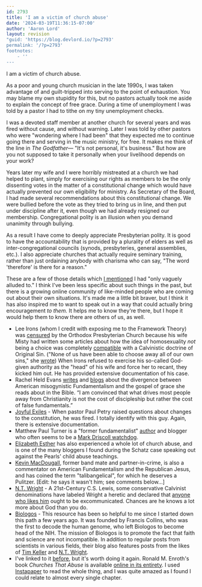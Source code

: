 ```yaml
---
id: 2793
title: 'I am a victim of church abuse'
date: '2024-03-19T11:36:15-07:00'
author: 'Aaron Lord'
layout: revision
"guid: 'https://blog.devlord.io/?p=2793'
permalink: '/?p=2793'
footnotes:
    - ''
---
```


<!-- wp:paragraph -->
<p>I am a victim of church abuse.</p>
<!-- /wp:paragraph -->

<!-- wp:paragraph -->
<p>As a poor and young church musician in the late 1990s, I was taken advantage of and guilt-tripped into serving to the point of exhaustion. You may blame my own stupidity for this, but no pastors actually took me aside to explain the concept of free grace. During a time of unemployment I was told by a pastor I had to tithe on my tiny unemployment checks.</p>
<!-- /wp:paragraph -->

<!-- wp:paragraph -->
<p>I was a devoted staff member at another church for several years and was fired without cause, and without warning. Later I was told by other pastors who were "wondering where I had been" that they expected me to continue going there and serving in the music ministry, for free. It makes me think of the line in <em>The Godfather—</em> "It's not personal, it's business." But how are you not supposed to take it personally when your livelihood depends on your work?</p>
<!-- /wp:paragraph -->

<!-- wp:paragraph -->
<p>Years later my wife and I were horribly mistreated at a church we had helped to plant, simply for exercising our rights as members to be the only dissenting votes in the matter of a constitutional change which would have actually prevented our own eligibility for ministry. As Secretary of the Board, I had made several recommendations about this constitutional change. We were bullied before the vote as they tried to bring us in line, and then put under discipline after it, even though we had already resigned our membership. Congregational polity is an illusion when you demand unanimity through bullying.</p>
<!-- /wp:paragraph -->

<!-- wp:paragraph -->
<p>As a result I have come to deeply appreciate Presbyterian polity. It is good to have the accountability that is provided by a plurality of elders as well as inter-congregational councils (synods, presbyteries, general assemblies, etc.). I also appreciate churches that actually require seminary training, rather than just ordaining anybody with charisma who can say, "The word 'therefore' is there for a reason."</p>
<!-- /wp:paragraph -->

<!-- wp:paragraph -->
<p>These are a few of those details which <a href="/blog/2012/02/28/i-have-issues-with/" title="">I mentioned</a> I had "only vaguely alluded to." I think I've been less specific about such things in the past, but there is a growing online community of like-minded people who are coming out about their own situations. It's made me a little bit braver, but I think it has also inspired me to want to speak out in a way that could actually bring encouragement <em>to them.</em> It helps me to know they're there, but I hope it would help them to know there are others of us, as well.</p>
<!-- /wp:paragraph -->

<!-- wp:list -->
<ul><!-- wp:list-item -->
<li>Lee Irons (whom I credit with exposing me to the Framework Theory) was <a href="http://www.upper-register.com/about.html">censured</a> by the Orthodox Presbyterian Church because his wife Misty had written some articles about how the idea of homosexuality <em>not</em> being a choice was completely <a href="http://www.upper-register.com/irons_trial/musingson/Doc05.April-02.NTJ.html">compatible</a> with a Calvinistic doctrine of Original Sin. ("None of us have been able to choose away all of our own sins," she <a href="http://www.musingson.com/ccCase.html">wrote</a>) When Irons refused to exercise his so-called God-given authority as the "head" of his wife and force her to recant, they kicked him out. He has provided extensive documentation of his case.</li>
<!-- /wp:list-item -->

<!-- wp:list-item -->
<li>Rachel Held Evans <a href="http://www.amazon.com/Evolving-Monkey-Town-Answers-Questions/dp/0310293995">writes</a> and <a href="http://rachelheldevans.com/15-reasons-i-left-church">blogs</a> about the divergence between American misogynistic Fundamentalism and the gospel of grace she reads about in the Bible. “I am convinced that what drives most people away from Christianity is not the cost of discipleship but rather the cost of false fundamentals.”</li>
<!-- /wp:list-item -->

<!-- wp:list-item -->
<li><a href="https://joyfulexiles.com/" title="Joyful Exiles">Joyful Exiles</a> - When pastor Paul Petry raised questions about changes to the constitution, he was fired. I totally identify with this guy. Again, there is extensive documentation.</li>
<!-- /wp:list-item -->

<!-- wp:list-item -->
<li>Matthew Paul Turner is a "former fundamentalist" <a href="http://www.amazon.com/Matthew-Paul-Turner/e/B001JPC8LY/">author</a> and blogger who often seems to be a <a href="https://matthewpaulturner.com/?s=driscoll">Mark Driscoll watchdog</a>.</li>
<!-- /wp:list-item -->

<!-- wp:list-item -->
<li><a href="http://www.elizabethesther.com/archives/2011/01/why-we-left-calvary-chapel-costa-mesa.html?rq=calvary%20chapel%20costa%20mesa" title="">Elizabeth Esther</a> has also experienced a whole lot of church abuse, and is one of the many bloggers I found during the Schatz case speaking out against the Pearls' child abuse teachings.</li>
<!-- /wp:list-item -->

<!-- wp:list-item -->
<li><a href="http://yhhis.blogspot.com/2012/03/before-cacophony-of-cliches-read-first.html">Kevin MacDougall</a>, former band mate and partner-in-crime, is also a commentator on American Fundamentalism and the Republican Jesus, and has coined the term "talibangelical", for which he deserves a Pulitzer. [Edit: he says it wasn't him; see comments below…]</li>
<!-- /wp:list-item -->

<!-- wp:list-item -->
<li><a href="https://ntwrightpage.com/">N.T. Wright</a> - A 21st-Century C.S. Lewis, some conservative Calvinist denominations have labeled Wright a heretic and declared that <a href="http://adrianwarnock.com/2007/04/the-pca-considering-excluding-followers-of-n-t-wright/">anyone who likes him</a> ought to be excommunicated. Chances are he knows a lot more about God than you do.</li>
<!-- /wp:list-item -->

<!-- wp:list-item -->
<li><a href="http://biologos.org/blog">Biologos</a> - This resource has been so helpful to me since I started down this path a few years ago. It was founded by Francis Collins, who was the first to decode the human genome, who left Biologos to become head of the NIH. The mission of Biologos is to promote the fact that faith and science are not incompatible. In addition to regular posts from scientists in various fields, their blog also features posts from the likes of <a href="http://biologos.org/blog/creation-evolution-and-christian-laypeople-part-1">Tim Keller</a> and <a href="https://biologos.org/articles/n-t-wright-on-scripture-and-the-authority-of-god">N.T. Wright</a>.</li>
<!-- /wp:list-item -->

<!-- wp:list-item -->
<li>I've linked to it <a href="/2011/06/10/the-marks-of-an-abusive-church/">before</a>, but it's worth doing it again. Ronald M. Enroth's book <em>Churches That Abuse</em> is available <a href="http://www.ccel.us/churches.toc.html">online in its entirety</a>. I used <a href="http://itunes.apple.com/us/app/instapaper/id288545208">Instapaper</a> to read the whole thing, and I was quite amazed as I found I could relate to almost every single chapter.</li>
<!-- /wp:list-item --></ul>
<!-- /wp:list -->
